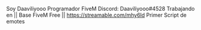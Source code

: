 Soy Daaviliyooo
Programador FiveM
Discord: Daaviliyooo#4528
Trabajando en || Base FiveM Free ||
https://streamable.com/mhy6ld Primer Script de emotes
